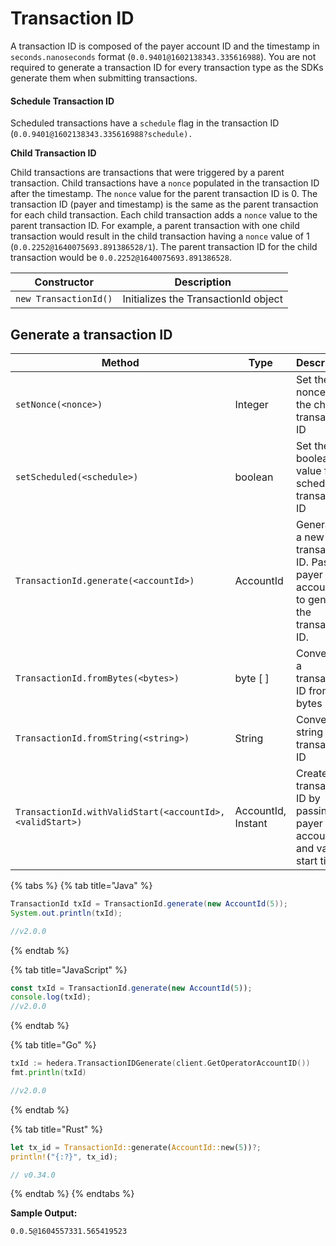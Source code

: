 # Transaction ID

A transaction ID is composed of the payer account ID and the timestamp in `seconds.nanoseconds` format (`0.0.9401@1602138343.335616988`). You are not required to generate a transaction ID for every transaction type as the SDKs generate them when submitting transactions.

#### Schedule Transaction ID

Scheduled transactions have a `schedule` flag in the transaction ID (`0.0.9401@1602138343.335616988?schedule).`

**Child Transaction ID**

Child transactions are transactions that were triggered by a parent transaction. Child transactions have a `nonce` populated in the transaction ID after the timestamp. The `nonce` value for the parent transaction ID is 0. The transaction ID (payer and timestamp) is the same as the parent transaction for each child transaction. Each child transaction adds a `nonce` value to the parent transaction ID. For example, a parent transaction with one child transaction would result in the child transaction having a `nonce` value of 1 (`0.0.2252@1640075693.891386528/1`). The parent transaction ID for the child transaction would be `0.0.2252@1640075693.891386528`.

| **Constructor**       | **Description**                      |
| --------------------- | ------------------------------------ |
| `new TransactionId()` | Initializes the TransactionId object |

## Generate a transaction ID

<table><thead><tr><th width="372.923583984375">Method</th><th width="115">Type</th><th>Description</th></tr></thead><tbody><tr><td><code>setNonce(&#x3C;nonce>)</code></td><td>Integer</td><td>Set the nonce for the child transaction ID</td></tr><tr><td><code>setScheduled(&#x3C;schedule>)</code></td><td>boolean</td><td>Set the boolean value for a scheduled transaction ID</td></tr><tr><td><code>TransactionId.generate(&#x3C;accountId>)</code></td><td>AccountId</td><td>Generates a new transaction ID. Pass the payer account ID to generate the transaction ID.</td></tr><tr><td><code>TransactionId.fromBytes(&#x3C;bytes>)</code></td><td>byte [ ]</td><td>Converts to a transaction ID from bytes</td></tr><tr><td><code>TransactionId.fromString(&#x3C;string>)</code></td><td>String</td><td>Converts a string to transaction ID</td></tr><tr><td><code>TransactionId.withValidStart(&#x3C;accountId>, &#x3C;validStart>)</code></td><td>AccountId, Instant</td><td>Create a transaction ID by passing the payer account and valid start time</td></tr></tbody></table>

{% tabs %}
{% tab title="Java" %}
```java
TransactionId txId = TransactionId.generate(new AccountId(5));
System.out.println(txId);

//v2.0.0
```
{% endtab %}

{% tab title="JavaScript" %}
```javascript
const txId = TransactionId.generate(new AccountId(5));
console.log(txId);
//v2.0.0
```
{% endtab %}

{% tab title="Go" %}
```go
txId := hedera.TransactionIDGenerate(client.GetOperatorAccountID())
fmt.println(txId)

//v2.0.0
```
{% endtab %}

{% tab title="Rust" %}
```rust
let tx_id = TransactionId::generate(AccountId::new(5))?;
println!("{:?}", tx_id);

// v0.34.0
```
{% endtab %}
{% endtabs %}

**Sample Output:**

`0.0.5@1604557331.565419523`
